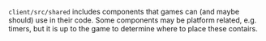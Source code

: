 `client/src/shared` includes components that games can (and maybe should) use in their code. Some components may be platform related, e.g. timers, but it is up to the game to determine where to place these contairs.
